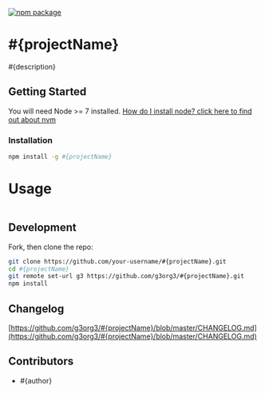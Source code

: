 [![npm package][npm-image]](npm-url)
# #{projectName}
#{description}

## Getting Started
You will need Node >= 7 installed. [How do I install node? click here to find out about nvm](https://github.com/creationix/nvm#installation)

### Installation
```sh
npm install -g #{projectName}
```

# Usage
```sh
```

## Development
Fork, then clone the repo:
```sh
git clone https://github.com/your-username/#{projectName}.git
cd #{projectName}
git remote set-url g3 https://github.com/g3org3/#{projectName}.git
npm install
```

## Changelog
[https://github.com/g3org3/#{projectName}/blob/master/CHANGELOG.md](https://github.com/g3org3/#{projectName}/blob/master/CHANGELOG.md)

## Contributors
* #{author}

[travis]: https://travis-ci.org/g3org3/#{projectName}.svg?branch=master
[travis-url]: https://travis-ci.org/g3org3/#{projectName}
[npm-image]: https://img.shields.io/npm/v/#{projectName}.svg?style=flat-square
[npm-url]: https://www.npmjs.org/package/#{projectName}
